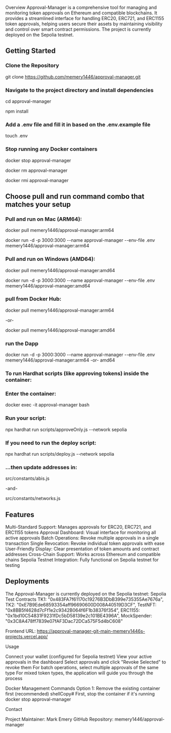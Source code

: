 Overview
Approval-Manager is a comprehensive tool for managing and monitoring token approvals on Ethereum and compatible blockchains. It provides a streamlined interface for handling ERC20, ERC721, and ERC1155 token approvals, helping users secure their assets by maintaining visibility and control over smart contract permissions. The project is currently deployed on the Sepolia testnet.

## Getting Started 

### Clone the Repository

git clone https://github.com/memery1446/approval-manager.git 

### Navigate to the project directory and install dependencies

cd approval-manager

npm install

### Add a .env file and fill it in based on the .env.example file

touch .env

### Stop running any Docker containers

docker stop approval-manager

docker rm approval-manager

docker rmi approval-manager

## Choose pull and run command combo that matches your setup
 
### Pull and run on Mac (ARM64):

docker pull memery1446/approval-manager:arm64

docker run -d -p 3000:3000 --name approval-manager --env-file .env memery1446/approval-manager:arm64

### Pull and run on Windows (AMD64):

docker pull memery1446/approval-manager:amd64

docker run -d -p 3000:3000 --name approval-manager --env-file .env memery1446/approval-manager:amd64


### pull from Docker Hub:

docker pull memery1446/approval-manager:arm64

-or- 

docker pull memery1446/approval-manager:amd64


### run the Dapp

docker run -d -p 3000:3000 --name approval-manager --env-file .env memery1446/approval-manager:arm64 -or- amd64

### To run Hardhat scripts (like approving tokens) inside the container:

### Enter the container:

docker exec -it approval-manager bash


### Run your script:

npx hardhat run scripts/approveOnly.js --network sepolia


### If you need to run the deploy script: 

npx hardhat run scripts/deploy.js --network sepolia

### ...then update addresses in: 

src/constants/abis.js 

-and- 

src/constants/networks.js


## Features

Multi-Standard Support: Manages approvals for ERC20, ERC721, and ERC1155 tokens
Approval Dashboard: Visual interface for monitoring all active approvals
Batch Operations: Revoke multiple approvals in a single transaction
Single Revocation: Revoke individual token approvals with ease
User-Friendly Display: Clear presentation of token amounts and contract addresses
Cross-Chain Support: Works across Ethereum and compatible chains
Sepolia Testnet Integration: Fully functional on Sepolia testnet for testing

## Deployments
The Approval-Manager is currently deployed on the Sepolia testnet:
Sepolia Test Contracts
        TK1: "0x483FA7f61170c19276B3DbB399e735355Ae7676a",
        TK2: "0xE7B9Ede68593354aff96690600D008A40519D3CF",
        TestNFT: "0x8BB5f4628d7cFf1e2c9342B064f6F1b38376f354",
        ERC1155: "0x1bd10C54831F9231fDc5bD58139e2c101BE4396A",
        MockSpender: "0x3C8A478ff7839e07fAF3Dac72DCa575F5d4bC608"

Frontend URL: https://approval-manager-git-main-memery1446s-projects.vercel.app/

Usage

Connect your wallet (configured for Sepolia testnet)
View your active approvals in the dashboard
Select approvals and click "Revoke Selected" to revoke them
For batch operations, select multiple approvals of the same type
For mixed token types, the application will guide you through the process

Docker Management Commands
Option 1: Remove the existing container first (recommended)
shellCopy# First, stop the container if it's running
docker stop approval-manager

Contact

Project Maintainer: Mark Emery
GitHub Repository: memery1446/approval-manager
